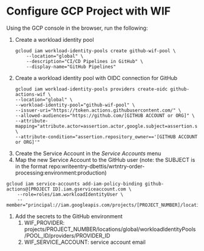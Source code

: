 # Configure GCP Project with WIF
Using the GCP console in the browser, run the following:

1. Create a workload identity pool
    ```
    gcloud iam workload-identity-pools create github-wif-pool \
        --location="global" \
        --description="CI/CD Pipelines in GitHub" \
        --display-name="GitHub Pipelines"
    ```
1. Create a workload identity pool with OIDC connection for GitHub
    ```
    gcloud iam workload-identity-pools providers create-oidc github-actions-wif \
    --location="global" \
    --workload-identity-pool="github-wif-pool" \
    --issuer-uri="https://token.actions.githubusercontent.com/" \
    --allowed-audiences="https://github.com/[GITHUB ACCOUNT or ORG]" \
    --attribute-mapping="attribute.actor=assertion.actor,google.subject=assertion.sub,attribute.repository=assertion.repository" \
    --attribute-condition="assertion.repository_owner=='[GITHUB ACCOUNT or ORG]'"
    ```
1. Create the Service Account in the *Service Accounts* menu
1. Map the new Service Account to the GitHub user (note: the SUBJECT is in the format repo:writeentry-dbettis/wrtntry-order-processing:environment:production)
```
gcloud iam service-accounts add-iam-policy-binding github-actions@[PROJECT ID].iam.gserviceaccount.com \
    --role=roles/iam.workloadIdentityUser \
    --member="principal://iam.googleapis.com/projects/[PROJECT_NUMBER]/locations/global/workloadIdentityPools/[POOL_ID]/subject/[SUBJECT]"
```
1. Add the secrets to the GitHub environment
    1. WIF_PROVIDER: projects/PROJECT_NUMBER/locations/global/workloadIdentityPools/POOL_ID/providers/PROVIDER_ID
    1. WIF_SERVICE_ACCOUNT: service account email

